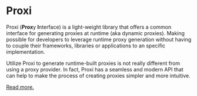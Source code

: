 # Proxi

Proxi (**Prox**y **I**nterface) is a light-weight library that offers a common interface for generating proxies at runtime (aka dynamic proxies). Making possible for developers to leverage runtime proxy generation without having to couple their frameworks, libraries or applications to an specific implementation.

Utilize Proxi to generate runtime-built proxies is not really different from using a proxy provider. In fact, Proxi has a seamless and modern API that can help to make the process of creating proxies simpler and more intuitive.

[Read more.](http://proxi.codeplex.com)